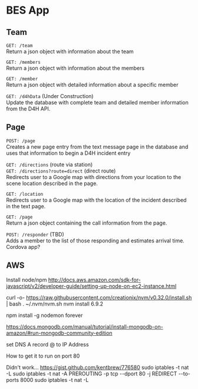 # BES App

## Team
`GET: /team`  
Return a json object with information about the team

`GET: /members`  
Return a json object with information about the members

`GET: /member`  
Return a json object with detailed information about a specific member

`GET: /d4hData` (Under Construction)  
Update the database with complete team and detailed member information from the D4H API.

## Page 
`POST: /page`  
Creates a new page entry from the text message page in the database and uses that information to begin a D4H incident entry

`GET: /directions`  (route via station)  
`GET: /directions?route=direct` (direct route)  
Redirects user to a Google map with directions from your location to the scene location described in the page.  

`GET: /location`  
Redirects user to a Google map with the location of the incident described in the text page.

`GET: /page`  
Return a json object containing the call information from the page.

`POST: /responder` (TBD)  
Adds a member to the list of those responding and estimates arrival time.  
Cordova app?

## AWS
Install node/npm
http://docs.aws.amazon.com/sdk-for-javascript/v2/developer-guide/setting-up-node-on-ec2-instance.html  

curl -o- https://raw.githubusercontent.com/creationix/nvm/v0.32.0/install.sh | bash
. ~/.nvm/nvm.sh
nvm install 6.9.2

npm install -g nodemon forever 

https://docs.mongodb.com/manual/tutorial/install-mongodb-on-amazon/#run-mongodb-community-edition


set DNS A record @ to IP Address

How to get it to run on port 80

Didn't work...
https://gist.github.com/kentbrew/776580
sudo iptables -t nat -L
sudo iptables -t nat -A PREROUTING -p tcp --dport 80 -j REDIRECT --to-ports 8000
sudo iptables -t nat -L
